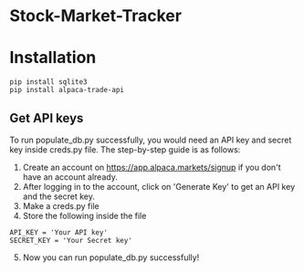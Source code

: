 # Stock-Market-Tracker
# Installation
```
pip install sqlite3
pip install alpaca-trade-api
```
## Get API keys
To run populate_db.py successfully, you would need an API key and secret key inside creds.py file.
The step-by-step guide is as follows:
1. Create an account on https://app.alpaca.markets/signup if you don't have an account already.
2. After logging in to the account, click on 'Generate Key' to get an API key and the secret key.
3. Make a creds.py file
4. Store the following inside the file
```
API_KEY = 'Your API key'
SECRET_KEY = 'Your Secret key'
```
5. Now you can run populate_db.py successfully!

